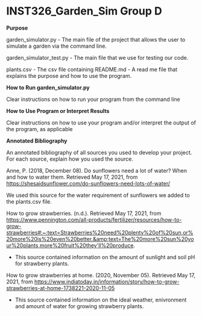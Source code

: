 # INST326_Garden_Sim Group D

**Purpose**

garden_simulator.py - The main file of the project that allows the user to simulate a garden via the command line.


garden_simulator_test.py - The main file that we use for testing our code.


plants.csv - The csv file containing 
README.md - A read me file that explains the purpose and how to use the program.


**How to Run garden_simulator.py**

Clear instructions on how to run your program from the command line

**How to Use Program or Interpret Results**

Clear instructions on how to use your program and/or interpret the output of the program, as applicable

**Annotated Bibliography**

An annotated bibliography of all sources you used to develop your project. For each source, explain how you used the source.

Anne, P. (2018, December 08). Do sunflowers need a lot of water? When and how to water them. Retrieved May 17, 2021, from https://shesaidsunflower.com/do-sunflowers-need-lots-of-water/

   We used this source for the water requirement of sunflowers we added to the plants.csv file. 

How to grow strawberries. (n.d.). Retrieved May 17, 2021, from https://www.pennington.com/all-products/fertilizer/resources/how-to-grow-strawberries#:~:text=Strawberries%20need%20plenty%20of%20sun,or%20more%20is%20even%20better.&amp;text=The%20more%20sun%20your%20plants,more%20fruit%20they'll%20produce.

   - This source contained information on the amount of sunlight and soil pH for strawberry plants. 

How to grow strawberries at home. (2020, November 05). Retrieved May 17, 2021, from https://www.indiatoday.in/information/story/how-to-grow-strawberries-at-home-1738221-2020-11-05

   - This source contained information on the ideal weather, enivronment and amount of water for growing strawberry plants. 

















   

   

